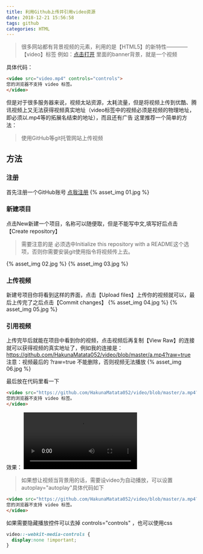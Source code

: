 ```yaml
---
title: 利用Github上传并引用video资源
date: 2018-12-21 15:56:58
tags: github
categories: HTML
---
```


> 很多网站都有背景视频的元素，利用的是【HTML5】的新特性————【video】标签
例如：[点击打开](http://www.hearttrip.net/tourlist.html) 里面的banner背景，就是一个视频

<!-- more -->

具体代码：
```html
<video src="video.mp4" controls="controls">
您的浏览器不支持 video 标签。
</video>
```
但是对于很多服务器来说，视频太站资源，太耗流量，但是将视频上传到优酷、腾讯视频上又无法获得视频真实地址（video标签中的视频必须是视频的物理地址，即必须以.mp4等的拓展名结束的地址），而且还有广告
这里推荐一个简单的方法：

> 使用GitHub等git托管网站上传视频

## 方法

### 注册
首先注册一个GitHub账号 [点我注册](https://github.com/)
{% asset_img 01.jpg %}

### 新建项目
点击New新建一个项目，名称可以随便取，但是不能写中文,填写好后点击【Create repository】
> 需要注意的是 必须选中Initialize this repository with a README这个选项，否则你需要安装git使用指令将视频传上去。

{% asset_img 02.jpg %}
{% asset_img 03.jpg %}

### 上传视频
新建号项目你将看到这样的界面，点击【Upload files】上传你的视频就可以，最后上传完了之后点击【Commit changes】
{% asset_img 04.jpg %}
{% asset_img 05.jpg %}

### 引用视频
上传完毕后就能在项目中看到你的视频，点击视频后再复制【View Raw】的连接就可以获得视频的真实地址了，例如我的连接是：https://github.com/HakunaMatata052/video/blob/master/a.mp4?raw=true
注意：视频最后的 ?raw=true 不能删除，否则视频无法播放
{% asset_img 06.jpg %}

最后放在代码里看一下
```html
<video src="https://github.com/HakunaMatata052/video/blob/master/a.mp4?raw=true" controls="controls">
您的浏览器不支持 video 标签。
</video>
```

效果：
<video src="https://github.com/HakunaMatata052/video/blob/master/a.mp4?raw=true" controls="controls" autoplay="autoplay">
您的浏览器不支持 video 标签。
</video>

> 如果想让视频当背景用的话，需要设video为自动播放，可以设置autoplay="autoplay"具体代码如下

```html
<video src="https://github.com/HakunaMatata052/video/blob/master/a.mp4?raw=true" controls="controls"  autoplay="autoplay">
您的浏览器不支持 video 标签。
</video>
```

如果需要隐藏播放控件可以去掉 controls="controls" ，也可以使用css
```css
video::-webkit-media-controls {
  display:none !important;
}
```